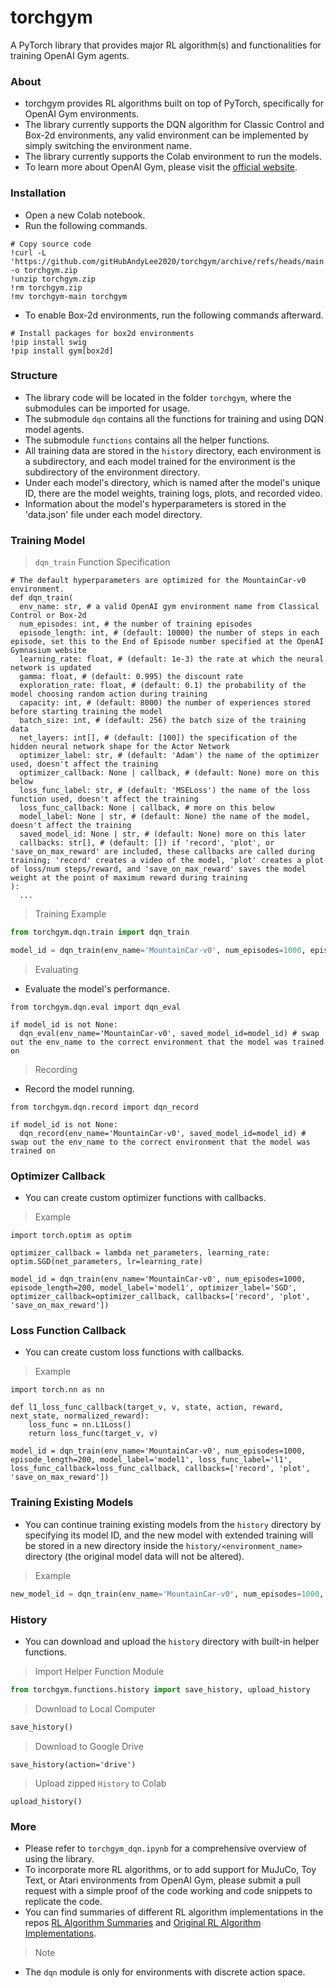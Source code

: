 # torchgym

A PyTorch library that provides major RL algorithm(s) and functionalities for training OpenAI Gym agents.

### About

- torchgym provides RL algorithms built on top of PyTorch, specifically for OpenAI Gym environments.
- The library currently supports the DQN algorithm for Classic Control and Box-2d environments, any valid environment can be implemented by simply switching the environment name.
- The library currently supports the Colab environment to run the models.
- To learn more about OpenAI Gym, please visit the [official website](https://gymnasium.farama.org/).

### Installation

- Open a new Colab notebook.
- Run the following commands.
```
# Copy source code
!curl -L 'https://github.com/gitHubAndyLee2020/torchgym/archive/refs/heads/main.zip' -o torchgym.zip
!unzip torchgym.zip
!rm torchgym.zip
!mv torchgym-main torchgym
```
- To enable Box-2d environments, run the following commands afterward.
```
# Install packages for box2d environments
!pip install swig
!pip install gym[box2d]
```

### Structure

- The library code will be located in the folder `torchgym`, where the submodules can be imported for usage.
- The submodule `dqn` contains all the functions for training and using DQN model agents.
- The submodule `functions` contains all the helper functions.
- All training data are stored in the `history` directory, each environment is a subdirectory, and each model trained for the environment is the subdirectory of the environment directory.
- Under each model's directory, which is named after the model's unique ID, there are the model weights, training logs, plots, and recorded video.
- Information about the model's hyperparameters is stored in the 'data.json' file under each model directory.

### Training Model

> `dqn_train` Function Specification

```
# The default hyperparameters are optimized for the MountainCar-v0 environment. 
def dqn_train(
  env_name: str, # a valid OpenAI gym environment name from Classical Control or Box-2d
  num_episodes: int, # the number of training episodes 
  episode_length: int, # (default: 10000) the number of steps in each episode, set this to the End of Episode number specified at the OpenAI Gymnasium website
  learning_rate: float, # (default: 1e-3) the rate at which the neural network is updated
  gamma: float, # (default: 0.995) the discount rate
  exploration_rate: float, # (default: 0.1) the probability of the model choosing random action during training 
  capacity: int, # (default: 8000) the number of experiences stored before starting training the model
  batch_size: int, # (default: 256) the batch size of the training data
  net_layers: int[], # (default: [100]) the specification of the hidden neural network shape for the Actor Network
  optimizer_label: str, # (default: 'Adam') the name of the optimizer used, doesn't affect the training
  optimizer_callback: None | callback, # (default: None) more on this below
  loss_func_label: str, # (default: 'MSELoss') the name of the loss function used, doesn't affect the training
  loss_func_callback: None | callback, # more on this below
  model_label: None | str, # (default: None) the name of the model, doesn't affect the training
  saved_model_id: None | str, # (default: None) more on this later
  callbacks: str[], # (default: []) if 'record', 'plot', or 'save_on_max_reward' are included, these callbacks are called during training; 'record' creates a video of the model, 'plot' creates a plot of loss/num steps/reward, and 'save_on_max_reward' saves the model weight at the point of maximum reward during training
):
  ...
```

> Training Example
```python
from torchgym.dqn.train import dqn_train

model_id = dqn_train(env_name='MountainCar-v0', num_episodes=1000, episode_length=200, model_label='model1', callbacks=['record', 'plot', 'save_on_max_reward'])
```

> Evaluating
- Evaluate the model's performance.
```
from torchgym.dqn.eval import dqn_eval

if model_id is not None:
  dqn_eval(env_name='MountainCar-v0', saved_model_id=model_id) # swap out the env_name to the correct environment that the model was trained on
```

> Recording
- Record the model running.
```
from torchgym.dqn.record import dqn_record

if model_id is not None:
  dqn_record(env_name='MountainCar-v0', saved_model_id=model_id) # swap out the env_name to the correct environment that the model was trained on
```

### Optimizer Callback

- You can create custom optimizer functions with callbacks.

> Example
```
import torch.optim as optim

optimizer_callback = lambda net_parameters, learning_rate: optim.SGD(net_parameters, lr=learning_rate)

model_id = dqn_train(env_name='MountainCar-v0', num_episodes=1000, episode_length=200, model_label='model1', optimizer_label='SGD', optimizer_callback=optimizer_callback, callbacks=['record', 'plot', 'save_on_max_reward'])
```

### Loss Function Callback

- You can create custom loss functions with callbacks.

> Example
```
import torch.nn as nn

def l1_loss_func_callback(target_v, v, state, action, reward, next_state, normalized_reward):
    loss_func = nn.L1Loss()
    return loss_func(target_v, v)

model_id = dqn_train(env_name='MountainCar-v0', num_episodes=1000, episode_length=200, model_label='model1', loss_func_label='l1', loss_func_callback=loss_func_callback, callbacks=['record', 'plot', 'save_on_max_reward'])
```

### Training Existing Models

- You can continue training existing models from the `history` directory by specifying its model ID, and the new model with extended training will be stored in a new directory inside the `history/<environment_name>` directory (the original model data will not be altered).

> Example
```python
new_model_id = dqn_train(env_name='MountainCar-v0', num_episodes=1000, episode_length=200, model_label='model1', callbacks=['record', 'plot', 'save_on_max_reward'], saved_model_id=model_id)
```

### History

- You can download and upload the `history` directory with built-in helper functions.

> Import Helper Function Module
```python
from torchgym.functions.history import save_history, upload_history
```
> Download to Local Computer
```python
save_history()
```
> Download to Google Drive
```
save_history(action='drive')
```
> Upload zipped `History` to Colab
```
upload_history()
```

### More

- Please refer to `torchgym_dqn.ipynb` for a comprehensive overview of using the library.
- To incorporate more RL algorithms, or to add support for MuJuCo, Toy Text, or Atari environments from OpenAI Gym, please submit a pull request with a simple proof of the code working and code snippets to replicate the code.
- You can find summaries of different RL algorithm implementations in the repos [RL Algorithm Summaries](https://github.com/gitHubAndyLee2020/OpenAI_Gym_RL_Algorithms_Database) and [Original RL Algorithm Implementations](https://github.com/sweetice/Deep-reinforcement-learning-with-pytorch/tree/master).

> Note

- The `dqn` module is only for environments with discrete action space.
